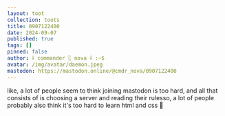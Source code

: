 ```yaml
---
layout: toot
collection: toots
title: 0907122400
date: 2024-09-07
published: true
tags: []
pinned: false
author: ⸸ commander ░ nova ⸸ :~$
avatar: /img/avatar/daemon.jpeg
mastodon: https://mastodon.online/@cmdr_nova/0907122400
---
```


like, a lot of people seem to think joining mastodon is too hard, and all that consists of is choosing a server and reading their rulesso, a lot of people probably also think it's too hard to learn html and css 🤔
